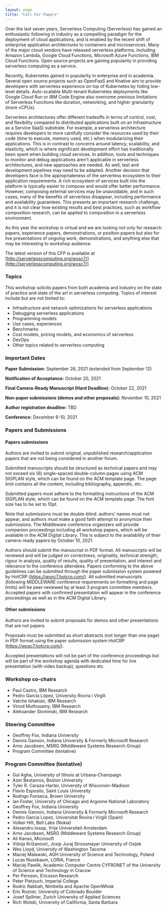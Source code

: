 ```yaml
---
layout: page
title: "Call For Papers"
---
```


Over the last seven years, Serverless Computing (Serverless) has gained an enthusiastic following in industry as a compelling paradigm for the deployment of cloud applications, and is enabled by the recent shift of enterprise application architectures to containers and microservices. Many of the major cloud vendors have released serverless platforms, including Amazon Lambda, Google Cloud Functions, Microsoft Azure Functions, IBM Cloud Functions. Open source projects are gaining popularity in providing serverless computing as a service.

Recently, Kubernetes gained in popularity in enterprise and in academia. Several open source projects such as OpenFaaS and Knative aim to provide developers with serverless experience on top of Kubernetes by hiding low-level details. Auto-scalable Multi-tenant Kubernetes deployments like Google Cloud Run or IBM Code Engine also overcome previous limitations of Serverless Functions like duration, networking, and higher granularity (more vCPUs).

Serverless architectures offer different tradeoffs in terms of control, cost, and flexibility compared to distributed applications built on an Infrastructure as a Service (IaaS) substrate. For example, a serverless architecture requires developers to more carefully consider the resources used by their code (time to execute, memory used, etc.) when modularizing their applications. This is in contrast to concerns around latency, scalability, and elasticity, which is where significant development effort has traditionally been spent when building cloud services. In addition, tools and techniques to monitor and debug applications aren't applicable in serverless architectures, and new approaches are needed. As well, test and development pipelines may need to be adapted. Another decision that developers face is the appropriateness of the serverless ecosystem to their application requirements. A rich ecosystem of services built into the platform is typically easier to compose and would offer better performance. However, composing external services may be unavoidable, and in such cases, many of the benefits of serverless disappear, including performance and availability guarantees. This presents an important research challenge, and it is not clear how existing results and best practices, such as workflow composition research, can be applied to composition in a serverless environment.

As this year the workshop is virtual and we are looking not only for research papers, experience papers, demonstrations, or position papers but also for live presentations of ongoing work, demonstrations, and anything else that may be interesting to workshop audience.

The latest version of this CFP is available at [http://serverlesscomputing.org/wosc7/](http://serverlesscomputing.org/wosc7/)

### Topics
This workshop solicits papers from both academia and industry on the state of practice and state of the art in serverless computing. Topics of interest include but are not limited to:

- Infrastructure and network optimizations for serverless applications
- Debugging serverless applications
- Programming models
- Use cases, experiences
- Benchmarks
- Cost models, pricing models, and economics of serverless
- DevOps
- Other topics related to serverless computing

### Important Dates

**Paper Submission:** September 26, 2021 (extended from September 12)

**Notification of Acceptance:** October 20, 2021

**Final Camera-Ready Manuscript (Hard Deadline):** October 22, 2021

**Non-paper submissions (demos and other proposals):** November 10, 2021

**Author registration deadline:** TBD

**Conference:** December 6-10, 2021

### Papers and Submissions

#### Papers submissions
Authors are invited to submit original, unpublished research/application papers that are not being considered in another forum.

Submitted manuscripts should be structured as technical papers and may not exceed six (6) single-spaced double-column pages using ACM SIGPLAN style, which can be found on the ACM template page. The page limit contains all the content, including bibliography, appendix, etc.

Submitted papers must adhere to the formatting instructions of the ACM SIGPLAN style, which can be found on the ACM template page. The font size has to be set to 10pt.

Note that submissions must be double-blind: authors’ names must not appear, and authors must make a good faith attempt to anonymize their submissions.
The Middleware conference organizers will provide companion proceedings including all workshop papers, which will be available in the ACM Digital Library. This is subject to the availability of their camera-ready papers by October 10, 2021.

Authors should submit the manuscript in PDF format. All manuscripts will be reviewed and will be judged on correctness, originality, technical strength, rigour in analysis, quality of results, quality of presentation, and interest and relevance to the conference attendees. Papers conforming to the above guidelines can be submitted through the paper submission system powered by HotCRP (https://wosc7.hotcrp.com/).
All submitted manuscripts (following MIDDLEWARE conference requirements on formatting and page limits) will be peer-reviewed by at least 3 program committee members. Accepted papers with confirmed presentation will appear in the conference proceedings as well as in the ACM Digital Library.

#### Other submissions
Authors are invited to submit proposals for demos and other presentations that are not papers.

Proposals must be submitted as short abstracts (not longer than one page) in PDF format using the paper submission system HotCRP (https://wosc7.hotcrp.com/).

Accepted presentations will not be part of the conference proceedings but will be part of the workshop agenda with dedicated time for live presentation (with video backup), questions etc.

### Workshop co-chairs
- Paul Castro, IBM Research
- Pedro García López, University Rovira i Virgili
- Vatche Ishakian, IBM Research
- Vinod Muthusamy, IBM Research
- Aleksander Slominski, IBM Research

### Steering Committee
- Geoffrey Fox, Indiana University
- Dennis Gannon, Indiana University & Formerly Microsoft Research
- Arno Jacobsen, MSRG (Middleware Systems Research Group)
- Program Committee (tentative)

### Program Committee (tentative)
- Gul Agha, University of Illinois at Urbana-Champaign
- Azer Bestavros, Boston University
- Tyler R. Caraza-Harter, University of Wisconsin-Madison
- Flavio Esposito, Saint Louis University
- Rodrigo Fonseca, Brown University
- Ian Foster, University of Chicago and Argonne National Laboratory
- Geoffrey Fox, Indiana University
- Dennis Gannon, Indiana University & Formerly Microsoft Research
- Pedro Garcia Lopez, Universitat Rovira i Virgili (Spain)
- Volker Hilt, Bell Labs (Nokia)
- Alexandru Iosup, Vrije Universiteit Amsterdam
- Arno Jacobsen, MSRG (Middleware Systems Research Group)
- Ali Kanso, Microsoft
- Višnja Križanović, Josip Juraj Strossmayer University of Osijek
- Wes Lloyd, University of Washington Tacoma
- Maciej Malawski, AGH University of Science and Technology, Poland
- Lucas Nussbaum, LORIA, France
- Maciej Pawlik, Academic Computer Centre CYFRONET of the University of Science and Technology in Cracow
- Per Persson, Ericsson Research
- Peter Pietzuch, Imperial College
- Rodric Rabbah, Nimbella and Apache OpenWhisk
- Eric Rozner, University of Colorado Boulder
- Josef Spillner, Zurich University of Applied Sciences
- Rich Wolski, University of California, Santa Barbara
